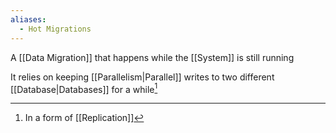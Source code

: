 ```yaml
---
aliases:
  - Hot Migrations
---
```

A [[Data Migration]] that happens while the [[System]] is still running

It relies on keeping [[Parallelism|Parallel]] writes to two different [[Database|Databases]] for a while[^1]

[^1]: In a form of [[Replication]]
